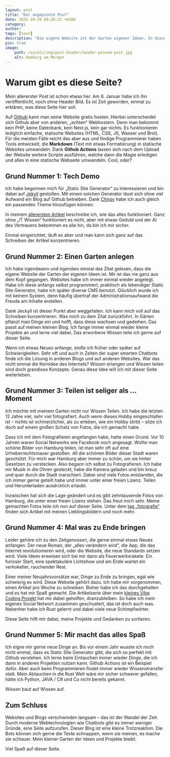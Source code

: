 ```yaml
---
layout: post
title: "Der angepinnte Post"
date: 2025-10-29 09:28:22 +0100
category: 
author: 
tags: [text]
description: "Die eigene Website ist der Garten eigener Ideen. In diesem Sinne, Willkommen in meinem Garten"
pin: true
image:
    path: /assets/img/post-header/header-pinned-post.jpg
    alt: Hamburg am Morgen
---
```


# Warum gibt es diese Seite?

Mein allererster Post ist schon etwas her. Am 8. Januar habe ich ihn veröffentlicht, noch ohne Header Bild. Es ist Zeit geworden, einmal zu erklären, was diese Seite hier soll.

Auf [Github](https://www.github.com) kann man seine Website gratis hosten. Hierbei unterscheidet sich Github aber von anderen, „echten“ Webhostern. Denn man bekommt kein PHP, keine Datenbank, kein Next.js, kein gar nichts. Es funktionieren lediglich einfache, statische Websites (HTML, CSS, JS, Wasser und Brot). Für die meisten Fälle reicht das aber aus und findige Programmierer haben Tools entwickelt, die **Markdown** (Text mit etwas Formatierung) in statische Websites umwandeln. Dank **Github Actions** lassen sich nach dem Upload der Website weitere Scripte ausführen, welche dann die Magie erledigen und alles in eine statische Webseite umwandeln. Cool, oder?

## Grund Nummer 1: Tech Demo 

Ich habe begonnen mich für „Static Site Generator“ zu interessieren und bin dabei auf [Jekyll](https://jekyllrb.com/) gestoßen. Mit einem solchen Generator lässt sich ohne viel Aufwand ein Blog auf Github betreiben. Dank [Chirpy](https://github.com/cotes2020/jekyll-theme-chirpy) habe ich auch gleich ein passendes Theme hinzufügen können. 

In meinem [allerersten Artikel](https://markus-daams.com/posts/mein-erster-post/) beschreibe ich, wie das alles funktioniert. Ganz ohne „IT Wissen“ funktioniert es nicht, aber mit etwas Geduld und der AI des Vertrauens bekommen es alle hin, da bin ich mir sicher.

Einmal eingerichtet, läuft es aber und man kann sich ganz auf das Schreiben der Artikel konzentrieren.

## Grund Nummer 2: Einen Garten anlegen

Ich habe irgendwann und irgendwo einmal das Zitat gelesen, dass die eigene Website der Garten der eigenen Ideen ist. Mir ist das nie ganz aus dem Kopf gegangen. Websites habe ich immer einmal wieder angelegt. Habe ich diese anfangs selbst programmiert, praktisch als lebendiger Static Site Generator, habe ich später diverse CMS benutzt. Glücklich wurde ich mit keinem System, denn häufig übertraf der Administrationsaufwand die Freude am Inhalte erstellen. 

Dank Jeckyll ist dieser Punkt aber weggefallen. Ich kann mich voll auf das Schreiben konzentrieren. Was mich zu dem Zitat zurückführt. In Gärten pflanzt man Dinge ein und hofft, dass diese wachsen und gedeihen. Das passt auf meinen kleinen Blog. Ich fange immer einmal wieder kleine Projekte an und lerne viel dabei. Das erworbene Wissen teile ich gerne auf dieser Seite. 

Wenn ich etwas Neues anfange, stoße ich früher oder später auf Schwierigkeiten. Sehr oft und auch in Zeiten der super smarten Chatbots finde ich die Lösung in anderen Blogs und auf anderen Websites. War das nicht einmal die Kernidee des Internets? Wissen erlangen und Wissen teilen sind doch grandiose Konzepte. Genau diese Idee will ich mit dieser Seite weiterleben.

## Grund Nummer 3: Teilen ist seliger als … Moment

Ich möchte mit meinem Garten nicht nur Wissen Teilen. Ich habe die letzten 12 Jahre viel, sehr viel fotografiert. Auch wenn dieses Hobby eingeschlafen ist – nichts ist schmerzlicher, als zu erleben, wie ein Hobby stirbt – sitze ich doch auf einem großen Schatz von Fotos, die ich gemacht habe. 

Dass ich mit dem Fotografieren angefangen habe, hatte einen Grund. Vor 10 Jahren waren Social Networks wie Facebook noch angesagt. Wollte man schöne Bilder von Hamburg teilen, ist man sehr oft auf eine Urheberrechtsmauer gestoßen. All die schönen Bilder dieser Stadt waren geschützt. Für mich war Hamburg aber immer zu schön, um sie hinter Gesetzen zu verstecken. Also begann ich selbst zu Fotografieren. Ich habe mir Musik in die Ohren gesteckt, habe die Kamera geladen und bin kreuz und quer durch die Stadt marschiert. Dabei sind viele Fotos entstanden, die ich immer gerne geteilt habe und immer unter einer freien Lizenz. Teilen und Herunterladen ausdrcklich erlaubt. 

Inzwischen hat sich die Lage geändert und es gibt zehntausende Fotos von Hamburg, die unter einer freien Lizenz stehen. Das freut mich sehr. Meine gemachten Fotos teile ich nun auf dieser Seite. Unter dem [tag „fotografie“](https://markus-daams.com/tags/fotografie/) finden sich Artikel mit meinen Lieblingsbildern und noch mehr. 

## Grund Nummer 4: Mal was zu Ende bringen

Leider gehöre ich zu den Zeitgenossen, die gerne einmal etwas Neues anfangen. Der neue Roman, der „alles verändern wird“, die App, die das Internet revolutionieren wird, oder die Website, die neue Standards setzen wird. Viele Ideen erweisen sich bei mir dann als Feuerwerksrakete. Ein furioser Start, eine spektakuläre Lichtshow und am Ende wartet ein verkokelter, rauchender Rest. 

Einer meiner Neujahrsvorsätze war, Dinge zu Ende zu bringen, egal wie schwierig es wird. Diese Website gehört dazu. Ich habe mir vorgenommen, einen Artikel pro Woche zu schreiben. Bisher habe ich das durchgehalten und es hat mir Spaß gemacht. Die Artikelserie über mein [kleines Vibe Coding Projekt](https://markus-daams.com/posts/ich-habe-mal-vibe-coding-ausprobiert/) hat mir dabei geholfen, dranzubleiben. So habe ich mein eigenes Social Networt zusammen geschustert, das ist doch auch was. Nebenher habe ich Rust gelernt und dabei viele neue Schimpfwörter. 

Diese Seite hilft mir dabei, meine Projekte und Gedanken zu sortieren. 

## Grund Nummer 5: Mir macht das alles Spaß

Ich eigne mir gerne neue Dinge an. Bis vor einem Jahr wusste ich noch nicht einmal, dass es Static Site Generator gibt, die sich so perfekt mit Github verstehen. Ich lerne beim Eintauchen immer wieder Dinge, die ich dann in anderen Projekten nutzen kann. Github Actions ist ein Beispiel dafür. Aber auch beim Programmieren findet immer wieder Wissenstransfer statt. Mein Abtauchen in die Rust Welt wäre mir sicher schwerer gefallen, hätte ich Python, JAVA / C# und Co nicht bereits gekannt. 

Wissen baut auf Wissen auf.

## Zum Schluss

Websites und Blogs verschwinden langsam – das ist der Wandel der Zeit. Durch moderne Webtechnologien wie Chatbots gibt es immer weniger Gründe, eine Seite aufzurufen. Dieser Blog ist eine kleine Trotzreaktion. Die Bots können sich gerne die Texte schnappen, wenn sie meinen, es mache sie schlauer. Mein kleiner Garten der Ideen und Projekte bleibt. 

Viel Spaß auf dieser Seite. 